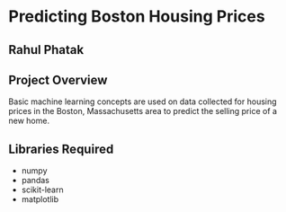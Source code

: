 # Predicting Boston Housing Prices

## Rahul Phatak

## Project Overview
Basic machine learning concepts are used on data collected for housing prices in the Boston, Massachusetts area to predict the selling price of a new home.

## Libraries Required
- numpy
- pandas
- scikit-learn
- matplotlib